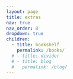 ```yaml
---
layout: page
title: extras
nav: true
nav_order: 8
dropdown: true
children:
  - title: bookshelf
    permalink: /books/
  # - title: divider
  # - title: blog
  #   permalink: /blog/
---
```


